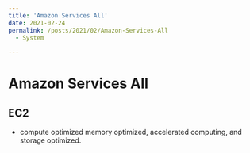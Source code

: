 ```yaml
---
title: 'Amazon Services All'
date: 2021-02-24
permalink: /posts/2021/02/Amazon-Services-All
  - System

---
```


# Amazon Services All 

## EC2 
- compute optimized
memory optimized, accelerated computing, and storage optimized.  

